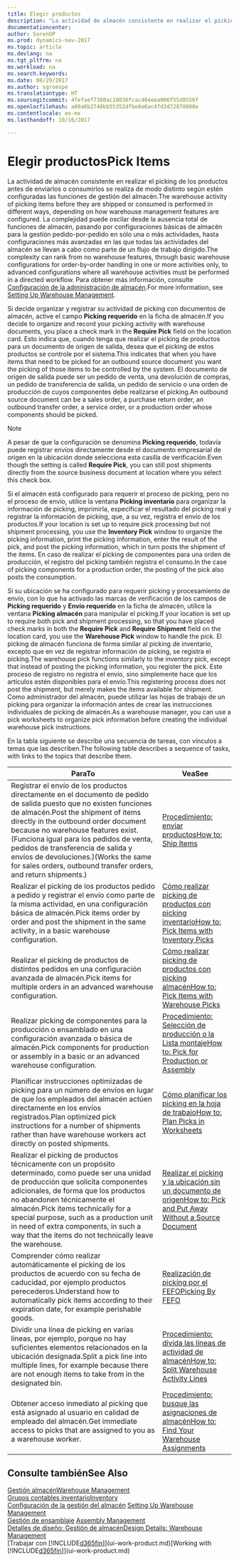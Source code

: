 ```yaml
---
title: Elegir productos
description: "La actividad de almacén consistente en realizar el picking de los productos antes de enviarlos o consumirlos se realiza de modo distinto según estén configuradas las funciones de gestión del almacén. La complejidad de la [setup](../configure-warehouse-processes.md) puede oscilar desde la ausencia total de funciones de almacén, pasando por la configuración básica de almacén para la gestión pedido-por-pedido en sólo una o más actividades, hasta configuraciones más avanzadas en las que todas las actividades del almacén se llevan a cabo como parte de un flujo de trabajo dirigido."
documentationcenter: 
author: SorenGP
ms.prod: dynamics-nav-2017
ms.topic: article
ms.devlang: na
ms.tgt_pltfrm: na
ms.workload: na
ms.search.keywords: 
ms.date: 08/29/2017
ms.author: sgroespe
ms.translationtype: HT
ms.sourcegitcommit: 4fefaef7380ac10836fcac404eea006f55d8556f
ms.openlocfilehash: a00a6b2740bb55352dfbe8e6ac4fd3d72870608e
ms.contentlocale: es-mx
ms.lasthandoff: 10/16/2017

---
```

# <a name="pick-items"></a><span data-ttu-id="11f30-104">Elegir productos</span><span class="sxs-lookup"><span data-stu-id="11f30-104">Pick Items</span></span>
<span data-ttu-id="11f30-105">La actividad de almacén consistente en realizar el picking de los productos antes de enviarlos o consumirlos se realiza de modo distinto según estén configuradas las funciones de gestión del almacén.</span><span class="sxs-lookup"><span data-stu-id="11f30-105">The warehouse activity of picking items before they are shipped or consumed is performed in different ways, depending on how warehouse management features are configured.</span></span> <span data-ttu-id="11f30-106">La complejidad puede oscilar desde la ausencia total de funciones de almacén, pasando por configuraciones básicas de almacén para la gestión pedido-por-pedido en sólo una o más actividades, hasta configuraciones más avanzadas en las que todas las actividades del almacén se llevan a cabo como parte de un flujo de trabajo dirigido.</span><span class="sxs-lookup"><span data-stu-id="11f30-106">The complexity can rank from no warehouse features, through basic warehouse configurations for order-by-order handling in one or more activities only, to advanced configurations where all warehouse activities must be performed in a directed workflow.</span></span> <span data-ttu-id="11f30-107">Para obtener más información, consulte [Configuración de la administración de almacén](warehouse-setup-warehouse.md).</span><span class="sxs-lookup"><span data-stu-id="11f30-107">For more information, see [Setting Up Warehouse Management](warehouse-setup-warehouse.md).</span></span>

<span data-ttu-id="11f30-108">Si decide organizar y registrar su actividad de picking con documentos de almacén, active el campo **Picking requerido** en la ficha de almacén.</span><span class="sxs-lookup"><span data-stu-id="11f30-108">If you decide to organize and record your picking activity with warehouse documents, you place a check mark in the **Require Pick** field on the location card.</span></span> <span data-ttu-id="11f30-109">Esto indica que, cuando tenga que realizar el picking de productos para un documento de origen de salida, desea que el picking de estos productos se controle por el sistema.</span><span class="sxs-lookup"><span data-stu-id="11f30-109">This indicates that when you have items that need to be picked for an outbound source document you want the picking of those items to be controlled by the system.</span></span> <span data-ttu-id="11f30-110">El documento de origen de salida puede ser un pedido de venta, una devolución de compras, un pedido de transferencia de salida, un pedido de servicio o una orden de producción de cuyos componentes debe realizarse el picking.</span><span class="sxs-lookup"><span data-stu-id="11f30-110">An outbound source document can be a sales order, a purchase return order, an outbound transfer order, a service order, or a production order whose components should be picked.</span></span>

> [!NOTE]
> <span data-ttu-id="11f30-111">A pesar de que la configuración se denomina **Picking requerido**, todavía puede registrar envíos directamente desde el documento empresarial de origen en la ubicación donde selecciona esta casilla de verificación.</span><span class="sxs-lookup"><span data-stu-id="11f30-111">Even though the setting is called **Require Pick**, you can still post shipments directly from the source business document at location where you select this check box.</span></span>

<span data-ttu-id="11f30-112">Si el almacén está configurado para requerir el proceso de picking, pero no el proceso de envío, utilice la ventana **Picking inventario** para organizar la información de picking, imprimirla, especificar el resultado del picking real y registrar la información de picking, que, a su vez, registra el envío de los productos.</span><span class="sxs-lookup"><span data-stu-id="11f30-112">If your location is set up to require pick processing but not shipment processing, you use the **Inventory Pick** window to organize the picking information, print the picking information, enter the result of the pick, and post the picking information, which in turn posts the shipment of the items.</span></span> <span data-ttu-id="11f30-113">En caso de realizar el picking de componentes para una orden de producción, el registro del picking también registra el consumo.</span><span class="sxs-lookup"><span data-stu-id="11f30-113">In the case of picking components for a production order, the posting of the pick also posts the consumption.</span></span>

<span data-ttu-id="11f30-114">Si su ubicación se ha configurado para requerir picking y procesamiento de envío, con lo que ha activado las marcas de verificación de los campos de **Picking requerido** y **Envío requerido** en la ficha de almacén, utilice la ventana **Picking almacén** para manipular el picking.</span><span class="sxs-lookup"><span data-stu-id="11f30-114">If your location is set up to require both pick and shipment processing, so that you have placed check marks in both the **Require Pick** and **Require Shipment** field on the location card, you use the **Warehouse Pick** window to handle the pick.</span></span> <span data-ttu-id="11f30-115">El picking de almacén funciona de forma similar al picking de inventario, excepto que en vez de registrar información de picking, se registra el picking.</span><span class="sxs-lookup"><span data-stu-id="11f30-115">The warehouse pick functions similarly to the inventory pick, except that instead of posting the picking information, you register the pick.</span></span> <span data-ttu-id="11f30-116">Este proceso de registro no registra el envío, sino simplemente hace que los artículos estén disponibles para el envío.</span><span class="sxs-lookup"><span data-stu-id="11f30-116">This registering process does not post the shipment, but merely makes the items available for shipment.</span></span> <span data-ttu-id="11f30-117">Como administrador del almacén, puede utilizar las hojas de trabajo de un picking para organizar la información antes de crear las instrucciones individuales de picking de almacén.</span><span class="sxs-lookup"><span data-stu-id="11f30-117">As a warehouse manager, you can use a pick worksheets to organize pick information before creating the individual warehouse pick instructions.</span></span>

<span data-ttu-id="11f30-118">En la tabla siguiente se describe una secuencia de tareas, con vínculos a temas que las describen.</span><span class="sxs-lookup"><span data-stu-id="11f30-118">The following table describes a sequence of tasks, with links to the topics that describe them.</span></span>   

|<span data-ttu-id="11f30-119">**Para**</span><span class="sxs-lookup"><span data-stu-id="11f30-119">**To**</span></span>|<span data-ttu-id="11f30-120">**Vea**</span><span class="sxs-lookup"><span data-stu-id="11f30-120">**See**</span></span>|
|------------|-------------|  
|<span data-ttu-id="11f30-121">Registrar el envío de los productos directamente en el documento de pedido de salida puesto que no existen funciones de almacén.</span><span class="sxs-lookup"><span data-stu-id="11f30-121">Post the shipment of items directly in the outbound order document because no warehouse features exist.</span></span> <span data-ttu-id="11f30-122">(Funciona igual para los pedidos de venta, pedidos de transferencia de salida y envíos de devoluciones.)</span><span class="sxs-lookup"><span data-stu-id="11f30-122">(Works the same for sales orders, outbound transfer orders, and return shipments.)</span></span>|[<span data-ttu-id="11f30-123">Procedimiento: enviar productos</span><span class="sxs-lookup"><span data-stu-id="11f30-123">How to: Ship Items</span></span>](warehouse-how-ship-items.md)|  
|<span data-ttu-id="11f30-124">Realizar el picking de los productos pedido a pedido y registrar el envío como parte de la misma actividad, en una configuración básica de almacén.</span><span class="sxs-lookup"><span data-stu-id="11f30-124">Pick items order by order and post the shipment in the same activity, in a basic warehouse configuration.</span></span>|[<span data-ttu-id="11f30-125">Cómo realizar picking de productos con picking inventario</span><span class="sxs-lookup"><span data-stu-id="11f30-125">How to: Pick Items with Inventory Picks</span></span>](warehouse-how-to-pick-items-with-inventory-picks.md)|
|<span data-ttu-id="11f30-126">Realizar el picking de productos de distintos pedidos en una configuración avanzada de almacén.</span><span class="sxs-lookup"><span data-stu-id="11f30-126">Pick items for multiple orders in an advanced warehouse configuration.</span></span>|[<span data-ttu-id="11f30-127">Cómo realizar picking de productos con picking almacén</span><span class="sxs-lookup"><span data-stu-id="11f30-127">How to: Pick Items with Warehouse Picks</span></span>](warehouse-how-to-pick-items-for-warehouse-shipment.md)|  
|<span data-ttu-id="11f30-128">Realizar picking de componentes para la producción o ensamblado en una configuración avanzada o básica de almacén.</span><span class="sxs-lookup"><span data-stu-id="11f30-128">Pick components for production or assembly in a basic or an advanced warehouse configuration.</span></span>|[<span data-ttu-id="11f30-129">Procedimiento: Selección de producción o la Lista montaje</span><span class="sxs-lookup"><span data-stu-id="11f30-129">How to: Pick for Production or Assembly</span></span>](warehouse-how-to-pick-for-production.md)|  
|<span data-ttu-id="11f30-130">Planificar instrucciones optimizadas de picking para un número de envíos en lugar de que los empleados del almacén actúen directamente en los envíos registrados.</span><span class="sxs-lookup"><span data-stu-id="11f30-130">Plan optimized pick instructions for a number of shipments rather than have warehouse workers act directly on posted shipments.</span></span>|[<span data-ttu-id="11f30-131">Cómo planificar los picking en la hoja de trabajo</span><span class="sxs-lookup"><span data-stu-id="11f30-131">How to: Plan Picks in Worksheets</span></span>](warehouse-how-to-plan-picks-in-worksheets.md)|  
|<span data-ttu-id="11f30-132">Realizar el picking de productos técnicamente con un propósito determinado, como puede ser una unidad de producción que solicita componentes adicionales, de forma que los productos no abandonen técnicamente el almacén.</span><span class="sxs-lookup"><span data-stu-id="11f30-132">Pick items technically for a special purpose, such as a production unit in need of extra components, in such a way that the items do not technically leave the warehouse.</span></span>|[<span data-ttu-id="11f30-133">Realizar el picking y la ubicación sin un documento de origen</span><span class="sxs-lookup"><span data-stu-id="11f30-133">How to: Pick and Put Away Without a Source Document</span></span>](warehouse-how-to-create-put-aways-from-internal-put-aways.md)|
|<span data-ttu-id="11f30-134">Comprender cómo realizar automáticamente el picking de los productos de acuerdo con su fecha de caducidad, por ejemplo productos perecederos.</span><span class="sxs-lookup"><span data-stu-id="11f30-134">Understand how to automatically pick items according to their expiration date, for example perishable goods.</span></span>|[<span data-ttu-id="11f30-135">Realización de picking por el FEFO</span><span class="sxs-lookup"><span data-stu-id="11f30-135">Picking By FEFO</span></span>](warehouse-picking-by-fefo.md)|
|<span data-ttu-id="11f30-136">Dividir una línea de picking en varias líneas, por ejemplo, porque no hay suficientes elementos relacionados en la ubicación designada.</span><span class="sxs-lookup"><span data-stu-id="11f30-136">Split a pick line into multiple lines, for example because there are not enough items to take from in the designated bin.</span></span>|[<span data-ttu-id="11f30-137">Procedimiento: divida las líneas de actividad de almacén</span><span class="sxs-lookup"><span data-stu-id="11f30-137">How to: Split Warehouse Activity Lines</span></span>](warehouse-how-to-split-warehouse-activity-lines.md)|
|<span data-ttu-id="11f30-138">Obtener acceso inmediato al picking que está asignado al usuario en calidad de empleado del almacén.</span><span class="sxs-lookup"><span data-stu-id="11f30-138">Get immediate access to picks that are assigned to you as a warehouse worker.</span></span>|[<span data-ttu-id="11f30-139">Procedimiento: busque las asignaciones de almacén</span><span class="sxs-lookup"><span data-stu-id="11f30-139">How to: Find Your Warehouse Assignments</span></span>](warehouse-how-to-find-your-warehouse-assignments.md)|  

## <a name="see-also"></a><span data-ttu-id="11f30-140">Consulte también</span><span class="sxs-lookup"><span data-stu-id="11f30-140">See Also</span></span>  
[<span data-ttu-id="11f30-141">Gestión almacén</span><span class="sxs-lookup"><span data-stu-id="11f30-141">Warehouse Management</span></span>](warehouse-manage-warehouse.md)  
[<span data-ttu-id="11f30-142">Grupos contables inventario</span><span class="sxs-lookup"><span data-stu-id="11f30-142">Inventory</span></span>](inventory-manage-inventory.md)  
<span data-ttu-id="11f30-143">[Configuración de la gestión del almacén](warehouse-setup-warehouse.md)   </span><span class="sxs-lookup"><span data-stu-id="11f30-143">[Setting Up Warehouse Management](warehouse-setup-warehouse.md)   </span></span>  
<span data-ttu-id="11f30-144">[Gestión de ensamblaje](assembly-assemble-items.md)  </span><span class="sxs-lookup"><span data-stu-id="11f30-144">[Assembly Management](assembly-assemble-items.md)  </span></span>  
[<span data-ttu-id="11f30-145">Detalles de diseño: Gestión de almacén</span><span class="sxs-lookup"><span data-stu-id="11f30-145">Design Details: Warehouse Management</span></span>](design-details-warehouse-management.md)  
<span data-ttu-id="11f30-146">[Trabajar con [!INCLUDE[d365fin](includes/d365fin_md.md)]](ui-work-product.md)</span><span class="sxs-lookup"><span data-stu-id="11f30-146">[Working with [!INCLUDE[d365fin](includes/d365fin_md.md)]](ui-work-product.md)</span></span>

